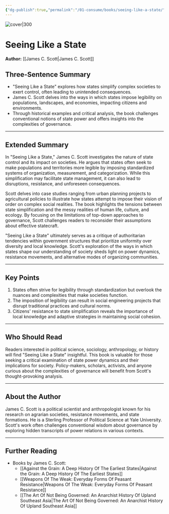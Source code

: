 ```yaml
---
{"dg-publish":true,"permalink":"/01-consume/books/seeing-like-a-state/","title":"Seeing Like a State","tags":["state","governance","society"]}
---
```



![cover|300](https://m.media-amazon.com/images/I/71LOCV+LZdL._SL1500_.jpg)

# Seeing Like a State
**Author:** [[James C. Scott\|James C. Scott]]

## Three-Sentence Summary
- "Seeing Like a State" explores how states simplify complex societies to exert control, often leading to unintended consequences.
- James C. Scott delves into the ways in which states impose legibility on populations, landscapes, and economies, impacting citizens and environments.
- Through historical examples and critical analysis, the book challenges conventional notions of state power and offers insights into the complexities of governance.

---

## Extended Summary
In "Seeing Like a State," James C. Scott investigates the nature of state control and its impact on societies. He argues that states often seek to make populations and territories more legible by imposing standardized systems of organization, measurement, and categorization. While this simplification may facilitate state management, it can also lead to disruptions, resistance, and unforeseen consequences.

Scott delves into case studies ranging from urban planning projects to agricultural policies to illustrate how states attempt to impose their vision of order on complex social realities. The book highlights the tensions between state simplification and the messy realities of human life, culture, and ecology. By focusing on the limitations of top-down approaches to governance, Scott challenges readers to reconsider their assumptions about effective statecraft.

"Seeing Like a State" ultimately serves as a critique of authoritarian tendencies within government structures that prioritize uniformity over diversity and local knowledge. Scott's exploration of the ways in which states shape our understanding of society sheds light on power dynamics, resistance movements, and alternative modes of organizing communities.

---

## Key Points
1. States often strive for legibility through standardization but overlook the nuances and complexities that make societies function.
2. The imposition of legibility can result in social engineering projects that disrupt traditional practices and cultural norms.
3. Citizens' resistance to state simplification reveals the importance of local knowledge and adaptive strategies in maintaining social cohesion.

---

## Who Should Read
Readers interested in political science, sociology, anthropology, or history will find "Seeing Like a State" insightful. This book is valuable for those seeking a critical examination of state power dynamics and their implications for society. Policy-makers, scholars, activists, and anyone curious about the complexities of governance will benefit from Scott's thought-provoking analysis.

---

## About the Author
James C. Scott is a political scientist and anthropologist known for his research on agrarian societies, resistance movements, and state formations. He is a Sterling Professor of Political Science at Yale University. Scott's work often challenges conventional wisdom about governance by exploring hidden transcripts of power relations in various contexts.

---

## Further Reading
- Books by James C. Scott:
  - [[Against the Grain: A Deep History Of The Earliest States\|Against the Grain: A Deep History Of The Earliest States]]
  - [[Weapons Of The Weak: Everyday Forms Of Peasant Resistance\|Weapons Of The Weak: Everyday Forms Of Peasant Resistance]]
  - [[The Art Of Not Being Governed: An Anarchist History Of Upland Southeast Asia\|The Art Of Not Being Governed: An Anarchist History Of Upland Southeast Asia]]